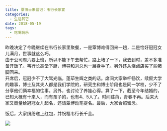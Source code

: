 ```yaml
---
title: 覃博士来邕记：韦行长家宴
categories:
  - 生活其它
date: 2018-05-19
tags:
  - 吃喝玩乐
---
```

昨晚决定了今晚继续在韦行长家里聚餐，一是覃博难得回来一趟，二是恰好冠冠女儿满月，世事就这么巧。  
由于公司周六要上班，所以不能下午去帮忙，路上堵了一下，我去到时，差不多准备开饭了。韦行长高堂下厨，博导和刘总也一展身手了。另外还从烧卤店买了些猪脚回来。  
开席后，冠冠少不了大驾光临，蓬荜生辉之类的话。席间大家举杯畅饮，续叙大学的趣事，博士及其夫人都是我们学院的，研究生和博士阶段也是同一学校，少不了分享他们俩幸福的往事。另外，也讨论了养娃心得。算了一下，截至今年结婚的，已知大概有十来人，而有孩子的，也有4、5人了。时间荏苒，青春不再。后来大家又商量给冠冠女儿起名，还请覃博动笔提名。最后，大家合照留念。

饭后，大家纷纷递上红包，并祝福韦行长千金。

![](覃博士来邕记：韦行长家宴/韦行长家宴留念.jpg)
